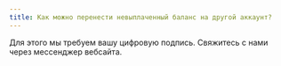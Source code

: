 ```yaml
---
title: Как можно перенести невыплаченный баланс на другой аккаунт?
---
```


Для этого мы требуем вашу цифровую подпись. Свяжитесь с нами через мессенджер вебсайта.